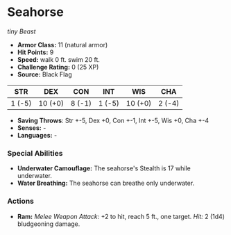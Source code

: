 # Seahorse

*tiny* *Beast*

- **Armor Class:** 11 (natural armor)
- **Hit Points:** 9 
- **Speed:** walk 0 ft. swim 20 ft.
- **Challenge Rating:** 0 (25 XP)
- **Source:** Black Flag

| STR | DEX | CON | INT | WIS | CHA |
| --- | --- | --- | --- | --- | --- |
| 1 (-5) | 10 (+0) | 8 (-1) | 1 (-5) | 10 (+0) | 2 (-4) |

- **Saving Throws**: Str +-5, Dex +0, Con +-1, Int +-5, Wis +0, Cha +-4
- **Senses:** -
- **Languages:** -

### Special Abilities

- **Underwater Camouflage:** The seahorse's Stealth is 17 while underwater.
- **Water Breathing:** The seahorse can breathe only underwater.

### Actions

- **Ram:** _Melee Weapon Attack:_ +2 to hit, reach 5 ft., one target. _Hit:_ 2 (1d4) bludgeoning damage.
